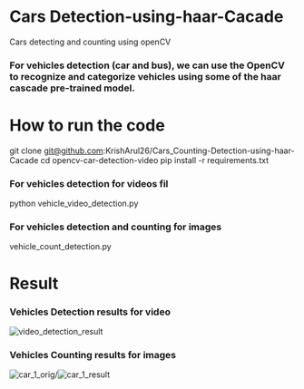 # Cars Detection-using-haar-Cacade
Cars detecting and counting using openCV
### For vehicles detection (car and bus), we can use the OpenCV to recognize and categorize vehicles using some of the haar cascade pre-trained model. 

# How to run the code

git clone git@github.com:KrishArul26/Cars_Counting-Detection-using-haar-Cacade
cd opencv-car-detection-video
pip install -r requirements.txt
  ### For vehicles detection for videos fil
  python vehicle_video_detection.py
  ### For vehicles detection and counting for images 
  vehicle_count_detection.py

# Result

### Vehicles Detection results for video
![video_detection_result](https://user-images.githubusercontent.com/74568334/120521154-e8bb3c80-c3d4-11eb-85b5-d85a656aacf3.gif)


### Vehicles Counting results for images
![car_1_orig](https://user-images.githubusercontent.com/74568334/120520606-48651800-c3d4-11eb-89f1-a9be2240217f.png)/![car_1_result](https://user-images.githubusercontent.com/74568334/120520617-4b600880-c3d4-11eb-9219-79117222c581.png)
